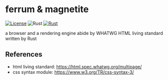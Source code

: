 # ferrum & magnetite

[![License](https://img.shields.io/badge/License-MIT-blue)](https://github.com/kntt32/ferrum/blob/main/LICENSE)
![Rust](https://img.shields.io/badge/Rust-1.89.0-orange.svg)
[![Rust](https://github.com/kntt32/ferrum/actions/workflows/rust.yml/badge.svg)](https://github.com/kntt32/ferrum/actions/workflows/rust.yml)

a browser and a rendering engine abide by WHATWG HTML living standard written by Rust

## References
- html living standard: https://html.spec.whatwg.org/multipage/
- css syntax module: https://www.w3.org/TR/css-syntax-3/
